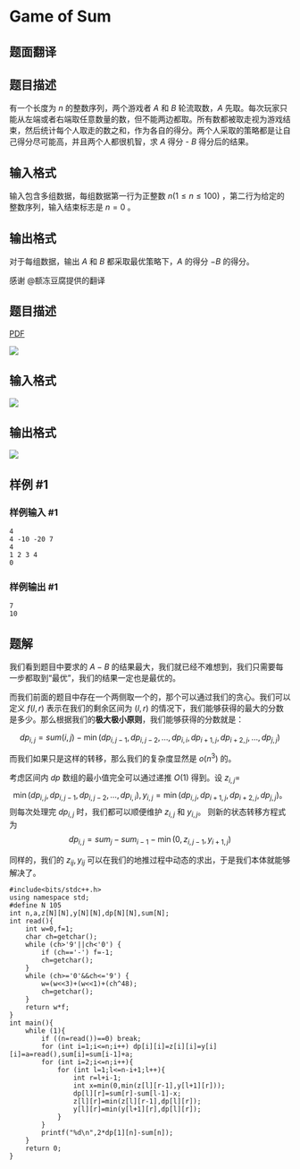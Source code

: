 # Game of Sum

## 题面翻译

## 题目描述

有一个长度为 $n$ 的整数序列，两个游戏者 $A$ 和 $B$ 轮流取数，$A$ 先取。每次玩家只能从左端或者右端取任意数量的数，但不能两边都取。所有数都被取走视为游戏结束，然后统计每个人取走的数之和，作为各自的得分。两个人采取的策略都是让自己得分尽可能高，并且两个人都很机智，求 $A$ 得分 - $B$ 得分后的结果。

## 输入格式

输入包含多组数据，每组数据第一行为正整数 $n(1\leq n\leq 100)$ ，第二行为给定的整数序列，输入结束标志是 $n=0$ 。

## 输出格式

对于每组数据，输出 $A$ 和 $B$ 都采取最优策略下，$A$ 的得分 $-B$ 的得分。


感谢 @额冻豆腐提供的翻译

## 题目描述

[problemUrl]: https://uva.onlinejudge.org/index.php?option=com_onlinejudge&Itemid=8&category=20&page=show_problem&problem=1832

[PDF](https://uva.onlinejudge.org/external/108/p10891.pdf)

![](https://cdn.luogu.com.cn/upload/vjudge_pic/UVA10891/c6dee7bf4345b5a58b0b8644fb06c07608c40ef3.png)

## 输入格式

![](https://cdn.luogu.com.cn/upload/vjudge_pic/UVA10891/83cb3fa2fcfea3c8bec0c4ba3875f296b670fb9c.png)

## 输出格式

![](https://cdn.luogu.com.cn/upload/vjudge_pic/UVA10891/21063ea1ae5b572ff629bddc7e3854ff11afd4d9.png)

## 样例 #1

### 样例输入 #1

```
4
4 -10 -20 7
4
1 2 3 4
0
```

### 样例输出 #1

```
7
10
```

## 题解
我们看到题目中要求的 $A-B$ 的结果最大，我们就已经不难想到，我们只需要每一步都取到“最优”，我们的结果一定也是最优的。

而我们前面的题目中存在一个两侧取一个的，那个可以通过我们的贪心。我们可以定义 $f(l,r)$ 表示在我们的剩余区间为 $(l,r)$ 的情况下，我们能够获得的最大的分数是多少。那么根据我们的**极大极小原则**，我们能够获得的分数就是：

$$dp_{i,j}=sum(i,j)-\min(dp_{i,j-1},dp_{i,j-2},\ldots,dp_{i,i},dp_{i+1,j},dp_{i+2,j},\ldots,dp_{j,j})$$

而我们如果只是这样的转移，那么我们的复杂度显然是 $o(n^3)$ 的。

考虑区间内 $dp$ 数组的最小值完全可以通过递推 $O(1)$ 得到。设 $z_{i,j}=$$$\min(dp_{i,j},dp_{i,j-1},dp_{i,j-2},\ldots,dp_{i,i}),y_{i,j}=\min(dp_{i,j},dp_{i+1,j},dp_{i+2,j},dp_{j,j})。$$
则每次处理完 $dp_{i,j}$ 时，我们都可以顺便维护 $z_{i,j}$ 和 $y_{i,j}$。
则新的状态转移方程式为
$$dp_{i,j}=sum_j-sum_{i-1}-\min(0,z_{i,j-1},y_{i+1,j})$$

同样的，我们的 $z_{ij},y_{ij}$ 可以在我们的地推过程中动态的求出，于是我们本体就能够解决了。

```
#include<bits/stdc++.h>
using namespace std;
#define N 105
int n,a,z[N][N],y[N][N],dp[N][N],sum[N];
int read(){
	int w=0,f=1;
	char ch=getchar();
	while (ch>'9'||ch<'0') {
		if (ch=='-') f=-1;
		ch=getchar();
	}
	while (ch>='0'&&ch<='9') {
		w=(w<<3)+(w<<1)+(ch^48);
		ch=getchar();
	}
	return w*f;
} 
int main(){
	while (1){
		if ((n=read())==0) break;
		for (int i=1;i<=n;i++) dp[i][i]=z[i][i]=y[i][i]=a=read(),sum[i]=sum[i-1]+a;
		for (int i=2;i<=n;i++){
			for (int l=1;l<=n-i+1;l++){
				int r=l+i-1;
				int x=min(0,min(z[l][r-1],y[l+1][r]));
				dp[l][r]=sum[r]-sum[l-1]-x;
				z[l][r]=min(z[l][r-1],dp[l][r]);
				y[l][r]=min(y[l+1][r],dp[l][r]);
			}
		}
		printf("%d\n",2*dp[1][n]-sum[n]);
	}
	return 0;
}

```